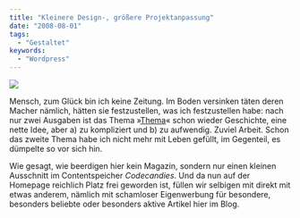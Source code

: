 ```yaml
---
title: "Kleinere Design-, größere Projektanpassung"
date: "2008-08-01"
tags:
  - "Gestaltet"
keywords:
  - "Wordpress"
---
```


![](/images/codecandies/ZZ1ED3CE18.jpg)

Mensch, zum Glück bin ich keine Zeitung. Im Boden versinken täten deren Macher nämlich, hätten sie festzustellen, was ich festzustellen habe: nach nur zwei Ausgaben ist das Thema »[Thema](/codecandies/ressort/themen/)« schon wieder Geschichte, eine nette Idee, aber a) zu kompliziert und b) zu aufwendig. Zuviel Arbeit. Schon das zweite Thema habe ich nicht mehr mit Leben gefüllt, im Gegenteil, es dümpelte so vor sich hin.

Wie gesagt, wie beerdigen hier kein Magazin, sondern nur einen kleinen Ausschnitt im Contentspeicher _Codecandies_. Und da nun auf der Homepage reichlich Platz frei geworden ist, füllen wir selbigen mit direkt mit etwas anderem, nämlich mit schamloser Eigenwerbung für besondere, besonders beliebte oder besonders aktive Artikel hier im Blog.
